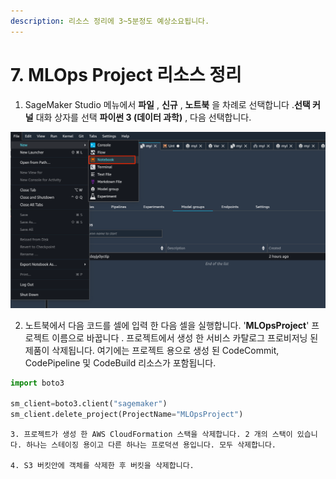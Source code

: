 ```yaml
---
description: 리소스 정리에 3~5분정도 예상소요됩니다.
---
```


# 7. MLOps Project 리소스 정리

1. SageMaker Studio 메뉴에서 **파일** , **신규** , **노트북** 을 차례로 선택합니다 .**선택 커널** 대화 상자를 선택 **파이썬 3 \(데이터 과학\)** , 다음 선택합니다.

![](.gitbook/assets/screen-shot-2021-04-02-at-11.14.00-am.png)

   2. 노트북에서 다음 코드를 셀에 입력 한 다음 셀을 실행합니다. '**MLOpsProject**' 프로젝트 이름으로 바꿉니다 . 프로젝트에서 생성 한 서비스 카탈로그 프로비저닝 된 제품이 삭제됩니다. 여기에는 프로젝트 용으로 생성 된 CodeCommit, CodePipeline 및 CodeBuild 리소스가 포함됩니다.

```python
import boto3

sm_client=boto3.client("sagemaker")
sm_client.delete_project(ProjectName="MLOpsProject")
```

    3. 프로젝트가 생성 한 AWS CloudFormation 스택을 삭제합니다. 2 개의 스택이 있습니다. 하나는 스테이징 용이고 다른 하나는 프로덕션 용입니다. 모두 삭제합니다.

    4. S3 버킷안에 객체를 삭제한 후 버킷을 삭제합니다.

